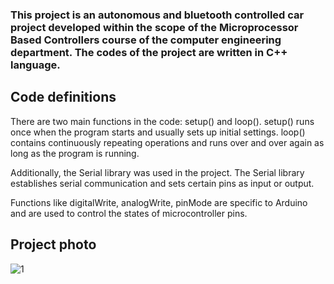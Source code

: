 ### This project is an autonomous and bluetooth controlled car project developed within the scope of the Microprocessor Based Controllers course of the computer engineering department. The codes of the project are written in C++ language.

## Code definitions

 There are two main functions in the code: setup() and loop(). setup() runs once when the program starts and usually sets up initial settings. loop() contains continuously repeating operations and runs over and over again as long as the program is running.

 Additionally, the Serial library was used in the project. The Serial library establishes serial communication and sets certain pins as input or output. 

 Functions like digitalWrite, analogWrite, pinMode are specific to Arduino and are used to control the states of microcontroller pins.

## Project photo

![1](https://github.com/betuloran/ArduinoCar/assets/116026974/9ab290de-b970-4bc8-8286-e6175b23510d)
